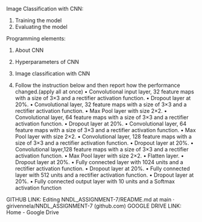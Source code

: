 Image Classification with CNN:

1. Training the model
2. Evaluating the model
   
Programming elements:

1. About CNN

2. Hyperparameters of CNN

3. Image classification with CNN

4. Follow the instruction below and then report how the performance changed.(apply all at once) • Convolutional input layer, 32 feature maps with a size of 3×3 and a rectifier activation function. • Dropout layer at 20%. • Convolutional layer, 32 feature maps with a size of 3×3 and a rectifier activation function. • Max Pool layer with size 2×2. • Convolutional layer, 64 feature maps with a size of 3×3 and a rectifier activation function. • Dropout layer at 20%. • Convolutional layer, 64 feature maps with a size of 3×3 and a rectifier activation function. • Max Pool layer with size 2×2. • Convolutional layer, 128 feature maps with a size of 3×3 and a rectifier activation function. • Dropout layer at 20%. • Convolutional layer,128 feature maps with a size of 3×3 and a rectifier activation function. • Max Pool layer with size 2×2. • Flatten layer. • Dropout layer at 20%. • Fully connected layer with 1024 units and a rectifier activation function. • Dropout layer at 20%. • Fully connected layer with 512 units and a rectifier activation function. • Dropout layer at 20%. • Fully connected output layer with 10 units and a Softmax activation function

GITHUB LINK:
Editing NNDL_ASSIGNMENT-7/README.md at main · girivennela/NNDL_ASSIGNMENT-7 (github.com)
GOOGLE DRIVE LINK:
Home - Google Drive

